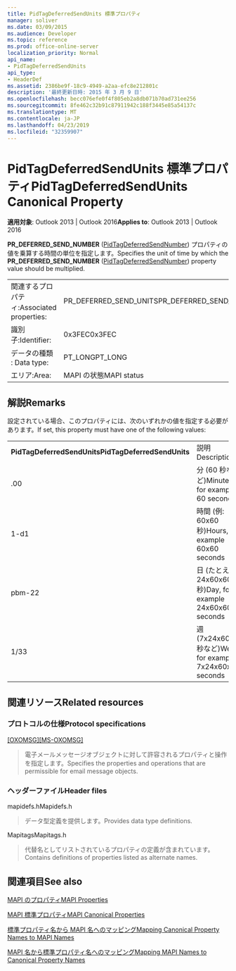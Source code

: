 ```yaml
---
title: PidTagDeferredSendUnits 標準プロパティ
manager: soliver
ms.date: 03/09/2015
ms.audience: Developer
ms.topic: reference
ms.prod: office-online-server
localization_priority: Normal
api_name:
- PidTagDeferredSendUnits
api_type:
- HeaderDef
ms.assetid: 2386be9f-18c9-4949-a2aa-efc8e212801c
description: '最終更新日時: 2015 年 3 月 9 日'
ms.openlocfilehash: becc076efe0f4f805eb2a8db071b70ad731ee256
ms.sourcegitcommit: 8fe462c32b91c87911942c188f3445e85a54137c
ms.translationtype: MT
ms.contentlocale: ja-JP
ms.lasthandoff: 04/23/2019
ms.locfileid: "32359907"
---
```

# <a name="pidtagdeferredsendunits-canonical-property"></a><span data-ttu-id="2b52f-103">PidTagDeferredSendUnits 標準プロパティ</span><span class="sxs-lookup"><span data-stu-id="2b52f-103">PidTagDeferredSendUnits Canonical Property</span></span>

  
  
<span data-ttu-id="2b52f-104">**適用対象**: Outlook 2013 | Outlook 2016</span><span class="sxs-lookup"><span data-stu-id="2b52f-104">**Applies to**: Outlook 2013 | Outlook 2016</span></span> 
  
<span data-ttu-id="2b52f-105">**PR_DEFERRED_SEND_NUMBER** ([PidTagDeferredSendNumber](pidtagdeferredsendnumber-canonical-property.md)) プロパティの値を乗算する時間の単位を指定します。</span><span class="sxs-lookup"><span data-stu-id="2b52f-105">Specifies the unit of time by which the **PR_DEFERRED_SEND_NUMBER** ([PidTagDeferredSendNumber](pidtagdeferredsendnumber-canonical-property.md)) property value should be multiplied.</span></span>
  
|||
|:-----|:-----|
|<span data-ttu-id="2b52f-106">関連するプロパティ:</span><span class="sxs-lookup"><span data-stu-id="2b52f-106">Associated properties:</span></span>  <br/> |<span data-ttu-id="2b52f-107">PR_DEFERRED_SEND_UNITS</span><span class="sxs-lookup"><span data-stu-id="2b52f-107">PR_DEFERRED_SEND_UNITS</span></span>  <br/> |
|<span data-ttu-id="2b52f-108">識別子:</span><span class="sxs-lookup"><span data-stu-id="2b52f-108">Identifier:</span></span>  <br/> |<span data-ttu-id="2b52f-109">0x3FEC</span><span class="sxs-lookup"><span data-stu-id="2b52f-109">0x3FEC</span></span>  <br/> |
|<span data-ttu-id="2b52f-110">データの種類 : </span><span class="sxs-lookup"><span data-stu-id="2b52f-110">Data type:</span></span>  <br/> |<span data-ttu-id="2b52f-111">PT_LONG</span><span class="sxs-lookup"><span data-stu-id="2b52f-111">PT_LONG</span></span>  <br/> |
|<span data-ttu-id="2b52f-112">エリア:</span><span class="sxs-lookup"><span data-stu-id="2b52f-112">Area:</span></span>  <br/> |<span data-ttu-id="2b52f-113">MAPI の状態</span><span class="sxs-lookup"><span data-stu-id="2b52f-113">MAPI status</span></span>  <br/> |
   
## <a name="remarks"></a><span data-ttu-id="2b52f-114">解説</span><span class="sxs-lookup"><span data-stu-id="2b52f-114">Remarks</span></span>

<span data-ttu-id="2b52f-115">設定されている場合、このプロパティには、次のいずれかの値を指定する必要があります。</span><span class="sxs-lookup"><span data-stu-id="2b52f-115">If set, this property must have one of the following values:</span></span>
  
|||
|:-----|:-----|
|<span data-ttu-id="2b52f-116">**PidTagDeferredSendUnits**</span><span class="sxs-lookup"><span data-stu-id="2b52f-116">**PidTagDeferredSendUnits**</span></span> <br/> |<span data-ttu-id="2b52f-117">説明</span><span class="sxs-lookup"><span data-stu-id="2b52f-117">Description</span></span>  <br/> |
|<span data-ttu-id="2b52f-118">.0</span><span class="sxs-lookup"><span data-stu-id="2b52f-118">0</span></span>  <br/> |<span data-ttu-id="2b52f-119">分 (60 秒など)</span><span class="sxs-lookup"><span data-stu-id="2b52f-119">Minutes, for example 60 seconds</span></span>  <br/> |
|<span data-ttu-id="2b52f-120">1-d</span><span class="sxs-lookup"><span data-stu-id="2b52f-120">1</span></span>  <br/> |<span data-ttu-id="2b52f-121">時間 (例: 60x60 秒)</span><span class="sxs-lookup"><span data-stu-id="2b52f-121">Hours, for example 60x60 seconds</span></span>  <br/> |
|<span data-ttu-id="2b52f-122">pbm-2</span><span class="sxs-lookup"><span data-stu-id="2b52f-122">2</span></span>  <br/> |<span data-ttu-id="2b52f-123">日 (たとえば24x60x60 秒)</span><span class="sxs-lookup"><span data-stu-id="2b52f-123">Day, for example 24x60x60 seconds</span></span>  <br/> |
|<span data-ttu-id="2b52f-124">1/3</span><span class="sxs-lookup"><span data-stu-id="2b52f-124">3</span></span>  <br/> |<span data-ttu-id="2b52f-125">週 (7x24x60x60 秒など)</span><span class="sxs-lookup"><span data-stu-id="2b52f-125">Week, for example 7x24x60x60 seconds</span></span>  <br/> |
   
## <a name="related-resources"></a><span data-ttu-id="2b52f-126">関連リソース</span><span class="sxs-lookup"><span data-stu-id="2b52f-126">Related resources</span></span>

### <a name="protocol-specifications"></a><span data-ttu-id="2b52f-127">プロトコルの仕様</span><span class="sxs-lookup"><span data-stu-id="2b52f-127">Protocol specifications</span></span>

<span data-ttu-id="2b52f-128">[[OXOMSG]](https://msdn.microsoft.com/library/daa9120f-f325-4afb-a738-28f91049ab3c%28Office.15%29.aspx)</span><span class="sxs-lookup"><span data-stu-id="2b52f-128">[[MS-OXOMSG]](https://msdn.microsoft.com/library/daa9120f-f325-4afb-a738-28f91049ab3c%28Office.15%29.aspx)</span></span>
  
> <span data-ttu-id="2b52f-129">電子メールメッセージオブジェクトに対して許容されるプロパティと操作を指定します。</span><span class="sxs-lookup"><span data-stu-id="2b52f-129">Specifies the properties and operations that are permissible for email message objects.</span></span>
    
### <a name="header-files"></a><span data-ttu-id="2b52f-130">ヘッダーファイル</span><span class="sxs-lookup"><span data-stu-id="2b52f-130">Header files</span></span>

<span data-ttu-id="2b52f-131">mapidefs.h</span><span class="sxs-lookup"><span data-stu-id="2b52f-131">Mapidefs.h</span></span>
  
> <span data-ttu-id="2b52f-132">データ型定義を提供します。</span><span class="sxs-lookup"><span data-stu-id="2b52f-132">Provides data type definitions.</span></span>
    
<span data-ttu-id="2b52f-133">Mapitags</span><span class="sxs-lookup"><span data-stu-id="2b52f-133">Mapitags.h</span></span>
  
> <span data-ttu-id="2b52f-134">代替名としてリストされているプロパティの定義が含まれています。</span><span class="sxs-lookup"><span data-stu-id="2b52f-134">Contains definitions of properties listed as alternate names.</span></span>
    
## <a name="see-also"></a><span data-ttu-id="2b52f-135">関連項目</span><span class="sxs-lookup"><span data-stu-id="2b52f-135">See also</span></span>



[<span data-ttu-id="2b52f-136">MAPI のプロパティ</span><span class="sxs-lookup"><span data-stu-id="2b52f-136">MAPI Properties</span></span>](mapi-properties.md)
  
[<span data-ttu-id="2b52f-137">MAPI 標準プロパティ</span><span class="sxs-lookup"><span data-stu-id="2b52f-137">MAPI Canonical Properties</span></span>](mapi-canonical-properties.md)
  
[<span data-ttu-id="2b52f-138">標準プロパティ名から MAPI 名へのマッピング</span><span class="sxs-lookup"><span data-stu-id="2b52f-138">Mapping Canonical Property Names to MAPI Names</span></span>](mapping-canonical-property-names-to-mapi-names.md)
  
[<span data-ttu-id="2b52f-139">MAPI 名から標準プロパティ名へのマッピング</span><span class="sxs-lookup"><span data-stu-id="2b52f-139">Mapping MAPI Names to Canonical Property Names</span></span>](mapping-mapi-names-to-canonical-property-names.md)

